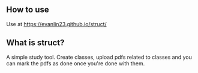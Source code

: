 ## How to use
Use at https://evanlin23.github.io/struct/ 

## What is struct?
A simple study tool. Create classes, upload pdfs related to classes and you can mark the pdfs as done once you're done with them.